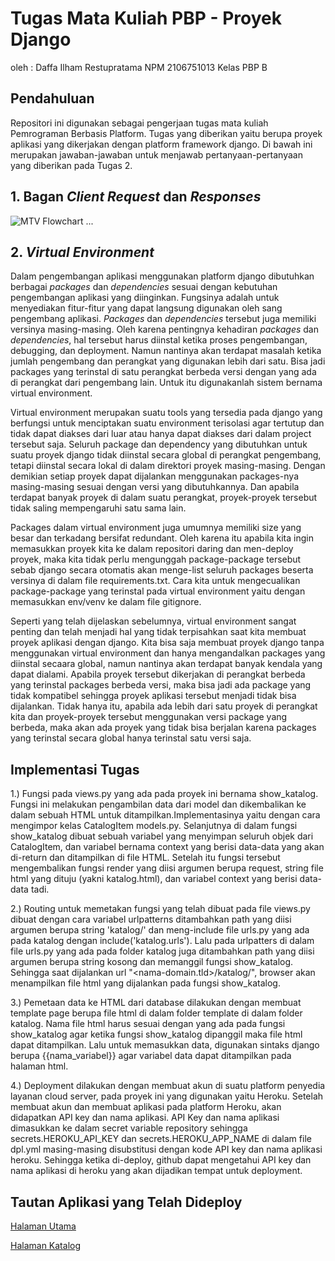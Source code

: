 # Tugas Mata Kuliah PBP - Proyek Django

oleh :
Daffa Ilham Restupratama
NPM 2106751013
Kelas PBP B

## Pendahuluan

Repositori ini digunakan sebagai pengerjaan tugas mata kuliah Pemrograman Berbasis Platform. Tugas yang diberikan yaitu berupa proyek aplikasi yang dikerjakan dengan platform framework django. Di bawah ini merupakan jawaban-jawaban untuk menjawab pertanyaan-pertanyaan yang diberikan pada Tugas 2.

## 1. Bagan _Client Request_ dan _Responses_

![MTV Flowchart](https://raw.githubusercontent.com/daffarestupratama/tugas-pbp-django/main/Flowchart%20MTV%20Django.png "Title")
...

## 2. _Virtual Environment_

Dalam pengembangan aplikasi menggunakan platform django dibutuhkan berbagai _packages_ dan _dependencies_ sesuai dengan kebutuhan pengembangan aplikasi yang diinginkan. Fungsinya adalah untuk menyediakan fitur-fitur yang dapat langsung digunakan oleh sang pengembang aplikasi. _Packages_ dan _dependencies_ tersebut juga memiliki versinya masing-masing. Oleh karena pentingnya kehadiran _packages_ dan _dependencies_, hal tersebut harus diinstal ketika proses pengembangan, debugging, dan deployment. Namun nantinya akan terdapat masalah ketika jumlah pengembang dan perangkat yang digunakan lebih dari satu. Bisa jadi packages yang terinstal di satu perangkat berbeda versi dengan yang ada di perangkat dari pengembang lain. Untuk itu digunakanlah sistem bernama virtual environment.

Virtual environment merupakan suatu tools yang tersedia pada django yang berfungsi untuk menciptakan suatu environment terisolasi agar tertutup dan tidak dapat diakses dari luar atau hanya dapat diakses dari dalam project tersebut saja. Seluruh package dan dependency yang dibutuhkan untuk suatu proyek django tidak diinstal secara global di perangkat pengembang, tetapi diinstal secara lokal di dalam direktori proyek masing-masing. Dengan demikian setiap proyek dapat dijalankan menggunakan packages-nya masing-masing sesuai dengan versi yang dibutuhkannya. Dan apabila terdapat banyak proyek di dalam suatu perangkat, proyek-proyek tersebut tidak saling mempengaruhi satu sama lain. 

Packages dalam virtual environment juga umumnya memiliki size yang besar dan terkadang bersifat redundant. Oleh karena itu apabila kita ingin memasukkan proyek kita ke dalam repositori daring dan men-deploy proyek, maka kita tidak perlu mengunggah package-package tersebut sebab django secara otomatis akan menge-list seluruh packages beserta versinya di dalam file requirements.txt. Cara kita untuk mengecualikan package-package yang terinstal pada virtual environment yaitu dengan memasukkan env/venv ke dalam file gitignore.

Seperti yang telah dijelaskan sebelumnya, virtual environment sangat penting dan telah menjadi hal yang tidak terpisahkan saat kita membuat proyek aplikasi dengan django. Kita bisa saja membuat proyek django tanpa menggunakan virtual environment dan hanya mengandalkan packages yang diinstal secaara global, namun nantinya akan terdapat banyak kendala yang dapat dialami. Apabila proyek tersebut dikerjakan di perangkat berbeda yang terinstal packages berbeda versi, maka bisa jadi ada package yang tidak kompatibel sehingga proyek aplikasi tersebut menjadi tidak bisa dijalankan. Tidak hanya itu, apabila ada lebih dari satu proyek di perangkat kita dan proyek-proyek tersebut menggunakan versi package yang berbeda, maka akan ada proyek yang tidak bisa berjalan karena packages yang terinstal secara global hanya terinstal satu versi saja.

## Implementasi Tugas

1.) Fungsi pada views.py yang ada pada proyek ini bernama show_katalog. Fungsi ini melakukan pengambilan data dari model dan dikembalikan ke dalam sebuah HTML untuk ditampilkan.Implementasinya yaitu dengan cara mengimpor kelas CatalogItem models.py. Selanjutnya di dalam fungsi show_katalog dibuat sebuah variabel yang menyimpan seluruh objek dari CatalogItem, dan variabel bernama context yang berisi data-data yang akan di-return dan ditampilkan di file HTML. Setelah itu fungsi tersebut mengembalikan fungsi render yang diisi argumen berupa request, string file html yang dituju (yakni katalog.html), dan variabel context yang berisi data-data tadi.

2.) Routing untuk memetakan fungsi yang telah dibuat pada file views.py dibuat dengan cara variabel urlpatterns ditambahkan path yang diisi argumen berupa string 'katalog/' dan meng-include file urls.py yang ada pada katalog dengan include('katalog.urls'). Lalu pada urlpatters di dalam file urls.py yang ada pada folder katalog juga ditambahkan path yang diisi argumen berupa string kosong dan memanggil fungsi show_katalog. Sehingga saat dijalankan url "<nama-domain.tld>/katalog/", browser akan menampilkan file html yang dijalankan pada fungsi show_katalog.

3.) Pemetaan data ke HTML dari database dilakukan dengan membuat template page berupa file html di dalam folder template di dalam folder katalog. Nama file html harus sesuai dengan yang ada pada fungsi show_katalog agar ketika fungsi show_katalog dipanggil maka file html dapat ditampilkan. Lalu untuk memasukkan data, digunakan sintaks django berupa {{nama_variabel}} agar variabel data dapat ditampilkan pada halaman html.

4.) Deployment dilakukan dengan membuat akun di suatu platform penyedia layanan cloud server, pada proyek ini yang digunakan yaitu Heroku. Setelah membuat akun dan membuat aplikasi pada platform Heroku, akan didapatkan API key dan nama aplikasi. API Key dan nama aplikasi dimasukkan ke dalam secret variable repository sehingga secrets.HEROKU_API_KEY dan secrets.HEROKU_APP_NAME di dalam file dpl.yml masing-masing disubstitusi dengan kode API key dan nama aplikasi heroku. Sehingga ketika di-deploy, github dapat mengetahui API key dan nama aplikasi di heroku yang akan dijadikan tempat untuk deployment.

## Tautan Aplikasi yang Telah Dideploy

[Halaman Utama](https://daffailham.herokuapp.com)

[Halaman Katalog](https://daffailham.herokuapp.com/katalog/)
